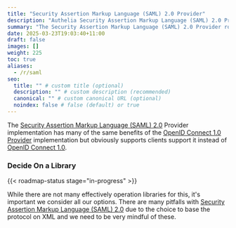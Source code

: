 ```yaml
---
title: "Security Assertion Markup Language (SAML) 2.0 Provider"
description: "Authelia Security Assertion Markup Language (SAML) 2.0 Provider Implementation"
summary: "The Security Assertion Markup Language (SAML) 2.0 Provider role is a very useful but complex feature to enhance interoperability of Authelia with other products."
date: 2025-03-23T19:03:40+11:00
draft: false
images: []
weight: 225
toc: true
aliases:
  - /r/saml
seo:
  title: "" # custom title (optional)
  description: "" # custom description (recommended)
  canonical: "" # custom canonical URL (optional)
  noindex: false # false (default) or true
---
```


The [Security Assertion Markup Language (SAML) 2.0] Provider implementation has many of the same benefits of the
[OpenID Connect 1.0 Provider](../active/openid-connect-1.0-provider.md) implementation but obviously supports clients
support it instead of [OpenID Connect 1.0].

### Decide On a Library

{{< roadmap-status stage="in-progress" >}}

While there are not many effectively operation libraries for this, it's important we consider all our options. There are
many pitfalls with [Security Assertion Markup Language (SAML) 2.0] due to the choice to base the protocol on XML and we
need to be very mindful of these.

[Security Assertion Markup Language (SAML) 2.0]: https://docs.oasis-open.org/security/saml/Post2.0/sstc-saml-tech-overview-2.0.html
[OpenID Connect 1.0]: https://openid.net/connect/
